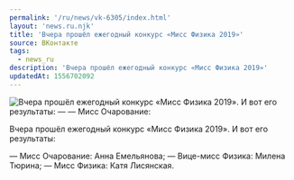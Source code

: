 ```yaml
---
permalink: '/ru/news/vk-6305/index.html'
layout: 'news.ru.njk'
title: 'Вчера прошёл ежегодный конкурс «Мисс Физика 2019»'
source: ВКонтакте
tags:
  - news_ru
description: 'Вчера прошёл ежегодный конкурс «Мисс Физика 2019»'
updatedAt: 1556702092
---
```

![Вчера прошёл ежегодный конкурс «Мисс Физика 2019». И вот его результаты: —  — Мисс Очарование:](https://sun9-17.userapi.com/impf/c851524/v851524247/10eb1c/zuPN_y4_LHA.jpg?size=1280x851&quality=96&sign=dbbb47cfe65750819f6c143c3ffd3931&c_uniq_tag=Hl2s-0Z3PVoQO-ZZFXXeqowCT1OWYt25LkqdgMGaJBw&type=album)

Вчера прошёл ежегодный конкурс «Мисс Физика 2019». И вот его результаты:

— Мисс Очарование: Анна Емельянова;
— Вице-мисс Физика: Милена Тюрина;
— Мисс Физика: Катя Лисянская.
